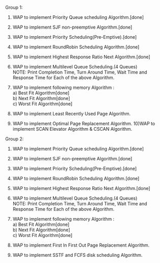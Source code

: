 Group 1:

1) WAP to implement Priority Queue scheduling Algorithm.[done]
2) WAP to implement SJF non-preemptive Algorithm.[done]
3) WAP to implement Priority Scheduling(Pre-Emptive).[done]
4) WAP to implement RoundRobin Scheduling Algorithm.[done]
5) WAP to implement Highest Response Ratio Next Algorithm.[done]
6) WAP to implement Multilevel Queue Scheduling.(4 Queues)<br>
NOTE: Print Completion Time, Turn Around Time, Wait Time and Response Time for Each of the above Algorithm.<br>

7) WAP to implement following memory Algorithm :<br>
    a) Best Fit Algorithm[done]<br>
    b) Next Fit Algorithm[done]<br>
    c) Worst Fit Algorithm[done]<br>

8) WAP to implement Least Recently Used Page Algorithm.
9) WAP to implement Optimal Page Replacement Algorithm.
10)WAP to implement SCAN Elevator Algorithm & CSCAN Algorithm.

Group 2:

1) WAP to implement Priority Queue scheduling Algorithm.[done]
2) WAP to implement SJF non-preemptive Algorithm.[done]
3) WAP to implement Priority Scheduling(Pre-Emptive).[done]
4) WAP to implement RoundRobin Scheduling Algorithm.[done]
5) WAP to implement Highest Response Ratio Next Algorithm.[done]
6) WAP to implement Multilevel Queue Scheduling.(4 Queues)<br>
NOTE: Print Completion Time, Turn Around Time, Wait Time and Response Time for Each of the above Algorithm.<br>

7) WAP to implement following memory Algorithm :<br>
  a) Best Fit Algorithm[done]<br>
  b) Next Fit Algorithm[done]<br>
  c) Worst Fit Algorithm[done]<br>

8) WAP to implement First In First Out Page Replacement Algorithm.
9) WAP to implement SSTF and FCFS disk scheduling Algorithm.
